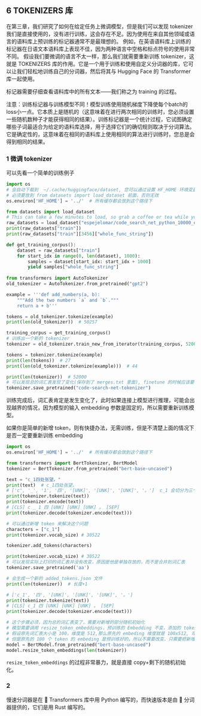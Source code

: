 ## 6 TOKENIZERS 库

在第三章，我们研究了如何在给定任务上微调模型，但是我们可以发现 tokenizer 我们是直接使用的，没有进行训练，这会存在不足。因为使用在来自其他领域或语言的语料库上预训练的标记器通常不是最理想的。 例如，在英语语料库上训练的标记器在日语文本语料库上表现不佳，因为两种语言中空格和标点符号的使用非常不同。
假设我们要微调的语言不太一样，那么我们就需要重新训练 tokenizer，这就是 TOKENIZERS 库的作用。它是一个用于训练和使用自定义分词器的库，它可以让我们轻松地训练自己的分词器，然后将其与 Hugging Face 的 Transformer 库一起使用。

标记器需要仔细查看语料库中的所有文本——我们称之为 training 的过程。

注意：训练标记器与训练模型不同！模型训练使用随机梯度下降使每个batch的loss小一点。它本质上是随机的（这意味着在进行两次相同的训练时，您必须设置一些随机数种子才能获得相同的结果）。训练标记器是一个统计过程，它试图确定哪些子词最适合为给定的语料库选择，用于选择它们的确切规则取决于分词算法。它是确定性的，这意味着在相同的语料库上使用相同的算法进行训练时，您总是会得到相同的结果。

### 1 微调 tokenizer

可以先看一个简单的训练例子

```python
import os
# 会自动下载到  ~/.cache/huggingface/dataset, 您可以通过设置 HF_HOME 环境变量来自定义缓存的文件夹
# 必须要放到 from datasets import load_dataset 前面，否则无效
os.environ['HF_HOME'] = '../'  # 所有缓存都会放到这个路径下

from datasets import load_dataset
# This can take a few minutes to load, so grab a coffee or tea while you wait!
raw_datasets = load_dataset("espejelomar/code_search_net_python_10000_examples", "python")
print(raw_datasets["train"])
print(raw_datasets["train"][3456]["whole_func_string"])

def get_training_corpus():
    dataset = raw_datasets["train"]
    for start_idx in range(0, len(dataset), 1000):
        samples = dataset[start_idx: start_idx + 1000]
        yield samples["whole_func_string"]
        
from transformers import AutoTokenizer
old_tokenizer = AutoTokenizer.from_pretrained("gpt2")

example = '''def add_numbers(a, b):
    """Add the two numbers `a` and `b`."""
    return a + b'''

tokens = old_tokenizer.tokenize(example)
print(len(old_tokenizer))  # 50257

training_corpus = get_training_corpus()
# 训练出一个新的 tokenizer
tokenizer = old_tokenizer.train_new_from_iterator(training_corpus, 52000)

tokens = tokenizer.tokenize(example)
print(len(tokens))  # 27
print(len(old_tokenizer.tokenize(example)))  # 44

print(len(tokenizer))  # 52000
# 可以发现总的词汇表发现了变化(保存到了 merges.txt 里面), finetune 的时候应该要改输入 embedding 参数，否则可能越界, 可以看 demo_2
tokenizer.save_pretrained("code-search-net-tokenizer")
```

训练完成后，词汇表肯定是发生变化了，此时如果连接上模型进行推理，可能会出现越界的情况，因为模型的输入 embedding 参数是固定的，所以需要重新训练模型。

如果你是简单的新增 token，则有快捷办法，无需训练，但是不清楚上面的情况下是否一定要重新训练 embedding 

```python
import os
os.environ['HF_HOME'] = '../'  # 所有缓存都会放到这个路径下

from transformers import BertTokenizer, BertModel
tokenizer = BertTokenizer.from_pretrained("bert-base-uncased")

text = "c_1四处张望。"
print(text)  # c_1四处张望。
# ['c', '_', '1', '四', '[UNK]', '[UNK]', '[UNK]', '。']  c_1 会切分为三个单词，后续解码时候也是变成三个单词，而不是一个单词，也就是说有缺陷
print(tokenizer.tokenize(text))
print(tokenizer.encode(text))
# [CLS] c _ 1 四 [UNK] [UNK] [UNK] 。 [SEP]
print(tokenizer.decode(tokenizer.encode(text)))

# 可以通过新增 token 来解决这个问题
characters = ["c_1"]
print(tokenizer.vocab_size) # 30522

tokenizer.add_tokens(characters)

print(tokenizer.vocab_size) # 30522
# 可以发现实际上打印的词汇表并没有改变，原因是他是单独存放的，而不是合并到词汇表
tokenizer.save_pretrained('aa')

# 会生成一个新的 added_tokens.json 文件
print(len(tokenizer))  # 长度+1

# ['c_1', '四', '[UNK]', '[UNK]', '[UNK]', '。']
print(tokenizer.tokenize(text))
# [CLS] c_1 四 [UNK] [UNK] [UNK] 。 [SEP]
print(tokenizer.decode(tokenizer.encode(text)))

# 这个步骤必须，因为总的词汇表变了，需要对新增的部分随机初始化
# 模型需要调用 resize_token_embeddings，预训练的 Embedding 不变，添加的 token 随机初始化进 Embedding 矩阵中。
# 假设原先词汇表大小是 100，维度是 512,那么原先的 embeding 维度就是 100x512, 现在增加了 10 个 token，那么新的 embeding 维度就是 110x512
# 但是原先的 100 个 token 的 embeding 是预训练好的，所以不需要改变，只需要把新增的 10 个 token 的 embeding 随机初始化进去就可以了
model = BertModel.from_pretrained("bert-base-uncased")
model.resize_token_embeddings(len(tokenizer))
```

`resize_token_embeddings` 的过程非常暴力，就是直接 copy+剩下的随机初始化。

### 2 

慢速分词器是在 🤗 Transformers 库中用 Python 编写的，而快速版本是由 🤗 分词器提供的，它们是用 Rust 编写的。

